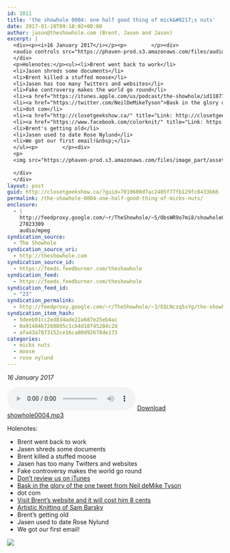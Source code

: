 ```yaml
---
id: 1011
title: 'the showhole 0004: one half good thing of mick&#8217;s nuts'
date: 2017-01-18T09:18:02+00:00
author: jason@theshowhole.com (Brent, Jasen and Jason)
excerpt: |
  <div><p><i>16 January 2017</i></p><p>        </p><div>
  <audio controls src="https://phaven-prod.s3.amazonaws.com/files/audio_part/asset/1827073/j0_01dhkMzYG-Pxbtx5vikr3BfE/showhole0004.mp3"></audio><a href="https://phaven-prod.s3.amazonaws.com/files/audio_part/asset/1827073/j0_01dhkMzYG-Pxbtx5vikr3BfE/showhole0004.mp3">Download showhole0004.mp3</a>
  </div>
  <p>Holenotes:</p><ul><li>Brent went back to work</li>
  <li>Jasen shreds some documents</li>
  <li>Brent killed a stuffed moose</li>
  <li>Jasen has too many Twitters and websites</li>
  <li>Fake controversy makes the world go round</li>
  <li><a href="https://itunes.apple.com/us/podcast/the-showhole/id1187737254" title="Link: https://itunes.apple.com/us/podcast/the-showhole/id1187737254">Don't review us on iTunes</a></li>
  <li><a href="https://twitter.com/NeilDeMikeTyson">Bask in the glory of the one tweet from Neil deMike Tyson</a></li>
  <li>dot com</li>
  <li><a href="http://closetgeekshow.ca/" title="Link: http://closetgeekshow.ca/">Visit Brent's website and it will cost him 8 cents</a></li>
  <li><a href="https://www.facebook.com/colorknit/" title="Link: https://www.facebook.com/colorknit/">Artistic Knitting of Sam Barsky</a></li>
  <li>Brent's getting old</li>
  <li>Jasen used to date Rose Nylund</li>
  <li>We got our first email!&nbsp;</li>
  </ul><p>        </p><div>
  <p>
  <img src="https://phaven-prod.s3.amazonaws.com/files/image_part/asset/1827072/0DQczpoDfp8mNgwxc7skHJ6p8RI/medium_showhole004_image.jpg"></p>
  
  </div>
  </div>
layout: post
guid: http://closetgeekshow.ca/?guid=7019608d7ac2405f77fb129fc0433b66
permalink: /the-showhole-0004-one-half-good-thing-of-micks-nuts/
enclosure:
  - |
    http://feedproxy.google.com/~r/TheShowhole/~5/ObsWR9o7mi8/showhole0004.mp3
    27823309
    audio/mpeg
syndication_source:
  - The Showhole
syndication_source_uri:
  - http://theshowhole.com
syndication_source_id:
  - https://feeds.feedburner.com/theshowhole
syndication_feed:
  - https://feeds.feedburner.com/theshowhole
syndication_feed_id:
  - "23"
syndication_permalink:
  - http://feedproxy.google.com/~r/TheShowhole/~3/EQLNczq5sYg/the-showhole-0004-one-half-good-thing-of-micks-nuts
syndication_item_hash:
  - 5deeb01cc2ed834ade22a687e25eb4ac
  - 0a91484b7268895c1cb4d18f45284c2d
  - afa43a7873152ce16ca80d92678de173
categories:
  - micks nuts
  - moose
  - rose nylund
---
```

<div class="posthaven-post-body">
  <p>
    <i>16 January 2017</i>
  </p>
  
  <p>
    <div class="posthaven-file posthaven-file-audio posthaven-file-state-processed" id="posthaven_audio_1827073" >
      <audio controls src="https://phaven-prod.s3.amazonaws.com/files/audio_part/asset/1827073/j0_01dhkMzYG-Pxbtx5vikr3BfE/showhole0004.mp3" type="audio/mpeg"></audio> <a class="posthaven-file-download" download href="https://phaven-prod.s3.amazonaws.com/files/audio_part/asset/1827073/j0_01dhkMzYG-Pxbtx5vikr3BfE/showhole0004.mp3">Download showhole0004.mp3</a>
    </div>
  </p>
  
  <p>
    Holenotes:
  </p>
  
  <ul>
    <li>
      Brent went back to work
    </li>
    <li>
      Jasen shreds some documents
    </li>
    <li>
      Brent killed a stuffed moose
    </li>
    <li>
      Jasen has too many Twitters and websites
    </li>
    <li>
      Fake controversy makes the world go round
    </li>
    <li>
      <a href="https://itunes.apple.com/us/podcast/the-showhole/id1187737254" title="Link: https://itunes.apple.com/us/podcast/the-showhole/id1187737254">Don&#8217;t review us on iTunes</a>
    </li>
    <li>
      <a href="https://twitter.com/NeilDeMikeTyson">Bask in the glory of the one tweet from Neil deMike Tyson</a>
    </li>
    <li>
      dot com
    </li>
    <li>
      <a href="http://closetgeekshow.ca/" title="Link: http://closetgeekshow.ca/">Visit Brent&#8217;s website and it will cost him 8 cents</a>
    </li>
    <li>
      <a href="https://www.facebook.com/colorknit/" title="Link: https://www.facebook.com/colorknit/">Artistic Knitting of Sam Barsky</a>
    </li>
    <li>
      Brent&#8217;s getting old
    </li>
    <li>
      Jasen used to date Rose Nylund
    </li>
    <li>
      We got our first email! 
    </li>
  </ul>
  
  <div class="posthaven-gallery" id="posthaven_gallery[1131533]">
    <p class="posthaven-file posthaven-file-image posthaven-file-state-processed">
      <img class="posthaven-gallery-image" src="https://phaven-prod.s3.amazonaws.com/files/image_part/asset/1827072/0DQczpoDfp8mNgwxc7skHJ6p8RI/medium_showhole004_image.jpg" data-posthaven-state='processed'
data-medium-src='https://phaven-prod.s3.amazonaws.com/files/image_part/asset/1827072/0DQczpoDfp8mNgwxc7skHJ6p8RI/medium_showhole004_image.jpg'
data-medium-width='800'
data-medium-height='652'
data-large-src='https://phaven-prod.s3.amazonaws.com/files/image_part/asset/1827072/0DQczpoDfp8mNgwxc7skHJ6p8RI/large_showhole004_image.jpg'
data-large-width='1200'
data-large-height='977'
data-thumb-src='https://phaven-prod.s3.amazonaws.com/files/image_part/asset/1827072/0DQczpoDfp8mNgwxc7skHJ6p8RI/thumb_showhole004_image.jpg'
data-thumb-width='200'
data-thumb-height='200'
data-xlarge-src='https://phaven-prod.s3.amazonaws.com/files/image_part/asset/1827072/0DQczpoDfp8mNgwxc7skHJ6p8RI/xlarge_showhole004_image.jpg'
data-xlarge-width='2400'
data-xlarge-height='1955'
data-orig-src='https://phaven-prod.s3.amazonaws.com/files/image_part/asset/1827072/0DQczpoDfp8mNgwxc7skHJ6p8RI/showhole004_image.jpg'
data-orig-width='2549'
data-orig-height='2076'
data-posthaven-id='1827072' />
    </p></p>
  </div></p>
</div>